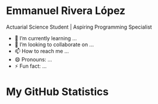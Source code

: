 <h1>Emmanuel Rivera López</h1>

<p>Actuarial Science Student | Aspiring Programming Specialist</p>


- 🌱 I’m currently learning ...
- 💞️ I’m looking to collaborate on ...
- 📫 How to reach me ...
- 😄 Pronouns: ...
- ⚡ Fun fact: ...
# My GitHub Statistics
